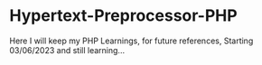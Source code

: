 # Hypertext-Preprocessor-PHP
Here I will keep my PHP Learnings, for future references, Starting 03/06/2023 and still learning...
